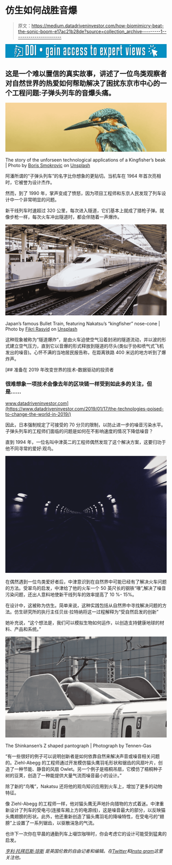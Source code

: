 # 仿生如何战胜音爆

> 原文：<https://medium.datadriveninvestor.com/how-biomimicry-beat-the-sonic-boom-e17ac21b28de?source=collection_archive---------1----------------------->

[![](img/7da79da1dc9fa3f953b1479cd9da97a7.png)](http://www.track.datadriveninvestor.com/1B9E)

## 这是一个难以置信的真实故事，讲述了一位鸟类观察者对自然世界的热爱如何帮助解决了困扰东京市中心的一个工程问题:子弹头列车的音爆头痛。

![](img/eab491c1388bcf5a46b5796568b2f2eb.png)

The story of the unforseen technological applications of a Kingfisher’s beak | Photo by [Boris Smokrovic](https://unsplash.com/photos/DPXytK8Z59Y?utm_source=unsplash&utm_medium=referral&utm_content=creditCopyText) on [Unsplash](https://unsplash.com/search/photos/kingfisher?utm_source=unsplash&utm_medium=referral&utm_content=creditCopyText)

阿潘所谓的“子弹头列车”的名字比你想象的更贴切。当机车在 1964 年首次亮相时，它被誉为设计杰作。

然而，到了 1990 年，掌声变成了愤怒，因为项目工程师和东京人民发现了列车设计中一个非常明显的问题。

新干线列车时速超过 320 公里，每次进入隧道，它们基本上就成了猎枪子弹。就像步枪一样，每次火车冲出隧道时，都会伴随着一声爆炸。

![](img/ab34957540c2c45f3f20241deda6edf6.png)

Japan’s famous Bullet Train, featuring Nakatsu’s “kingfisher” nose-cone | Photo by [Fikri Rasyid](https://unsplash.com/photos/3ba59K57wE4?utm_source=unsplash&utm_medium=referral&utm_content=creditCopyText) on [Unsplash](https://unsplash.com/search/photos/bullet%20train?utm_source=unsplash&utm_medium=referral&utm_content=creditCopyText)

这种现象被称为“隧道爆炸”，是由火车迫使空气沿着封闭的隧道流动，并以波的形式建立空气压力，直到它以音爆的形式释放到隧道的尽头(类似于协和喷气式飞机发出的噪音)。心怀不满的当地居民报告称，在距离铁路 400 米远的地方听到了爆炸声。

[](https://www.datadriveninvestor.com/2019/01/17/the-technologies-poised-to-change-the-world-in-2019/) [## 准备在 2019 年改变世界的技术-数据驱动的投资者

### 很难想象一项技术会像去年的区块链一样受到如此多的关注，但是……

www.datadriveninvestor.com](https://www.datadriveninvestor.com/2019/01/17/the-technologies-poised-to-change-the-world-in-2019/) 

因此，日本强制规定了可接受的 70 分贝的限制，以防止进一步的噪音污染水平。子弹头列车的工程师们面临的问题是如何在不影响速度的情况下降低噪音？

直到 1994 年，一位名叫中津英二的工程师偶然发现了这个解决方案，这要归功于他不同寻常的爱好:观鸟。

![](img/ac75501a7659697d55b18fdb04307c97.png)

在偶然遇到一位鸟类爱好者后，中津意识到在自然界中可能已经有了解决火车问题的方法。受翠鸟的启发，中津给了他的火车一个 50 英尺长的钢铁“喙”,解决了噪音污染问题，还出人意料地使新干线列车的效率提高了 10 %- 15%。

在设计中，这被称为仿生。简单来说，这种实践包括从自然界中寻找解决问题的方法。仿生研究所的执行主任贝丝·拉特纳将这一过程解释为“受自然启发的创新”

她补充说，“这个想法是，我们可以模拟生物如何运作，以创造支持健康地球的材料、产品和系统。”

![](img/5d3bb5661bff55335935ac5dab634149.png)

The Shinkansen’s Z shaped pantograph | Photograph by Tennen-Gas

“有一些很好的例子可以说明创新者是如何依靠自然来解决声音或噪音相关问题的。Ziehl-Abegg 的工程师通过开发模仿猫头鹰羽毛形状和锯齿的风扇叶片，创造了一种节能、静音的风扇 Owlet。另一个例子是梧桐吊扇，它模仿了梧桐种子树的豆荚，创造了一种能提供大量气流而噪音最小的设计。”

除了新的“鸟嘴”，Nakatsu 还将他的观鸟知识应用到火车上，增加了更多的动物特征。

像 Ziehl-Abegg 的工程师一样，他对猫头鹰无声地扑向猎物的方式着迷。中津重新设计了列车的受电弓(连接车厢上方的电源线)，这是噪音最大的部分，以反映猫头鹰翅膀的形状。此外，他还重新创造了猫头鹰羽毛的降噪特性，在受电弓的“翅膀”上设置了一系列锯齿，以驱散湍急的气流。

也许下一次你在早晨的通勤列车上啜饮咖啡时，你会考虑它的设计可能受到猛禽的启发。

[*亨利·托拜厄斯·琼斯*](https://www.henrytobiasjones.com/) *是英国伦敦的自由记者和编辑。在*[*Twitter*](https://twitter.com/henrytojones)*和*[*insta gram*](https://twitter.com/henrytojones)*这里关注他。*
